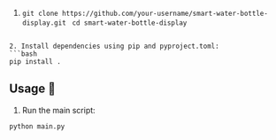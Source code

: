1. ```git clone https://github.com/your-username/smart-water-bottle-display.git ```
```cd smart-water-bottle-display```
```

2. Install dependencies using pip and pyproject.toml:
```bash
pip install .
```

## Usage 📱

1. Run the main script:
```bash
python main.py

